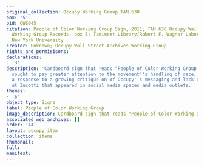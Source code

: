 ```yaml
---
original_collection: Occupy Working Group TAM.630
box: '5'
pid: OWS045
citation: People of Color Working Group Sign, 2011; TAM.630 Occupy Wall Street Archives
  Working Group Records; box 5; Tamiment Library/Robert F. Wagner Labor Archives,
  New York University
creator: Unknown; Occupy Wall Street Archives Working Group
rights_and_permisisons:
declarations:
- '3'
description: 'Cardboard sign that reads "People of Color Working Group." Some activists
  sought to pay greater attention to the movement''s handling of race, partially as
  a response to a growing critique on of Occupy''s messaging and lack of diversity
  at Zucotti that appeared in social media spaces and media outlets. '
themes:
- '6'
object_type: Signs
label: People of Color Working Group
image_description: Cardboard sign that reads "People of Color Working Group."
associated_web_archives: []
order: '44'
layout: occupy_item
collection: items
thumbnail:
full:
manifest:
---
```

